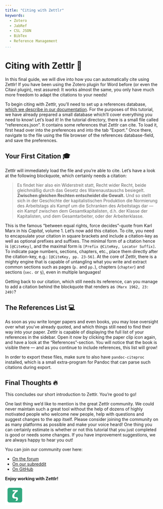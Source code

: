 ```yaml
---
title: "Citing with Zettlr"
keywords:
  - Zotero
  - JabRef
  - CSL JSON
  - BibTex
  - Reference Management
...
```


# Citing with Zettlr 💬

In this final guide, we will dive into how you can automatically cite using Zettlr! If you have been using the Zotero plugin for Word before (or even the Citavi plugin), rest assured: It works almost the same, you only have much more freedom to adapt the citations to your needs!

To begin citing with Zettlr, you’ll need to set up a references database, [which we describe in our documentation](https://docs.zettlr.com/en/academic/citations/). For the purposes of this tutorial, we have already prepared a small database which’ll cover everything you need to know! Let’s load it! In the tutorial directory, there is a small file called “references.json”. It contains some references that Zettlr can cite. To load it, first head over into the preferences and into the tab “Export.” Once there, navigate to the file using the file browser of the references database-field, and save the preferences.

## Your First Citation 🎓

Zettlr will immediately load the file and you’re able to cite. Let’s have a look at the following blockquote, which certainly needs a citation:

> Es findet hier also ein Widerstreit statt, Recht wider Recht, beide gleichmäßig durch das Gesetz des Warenaustauschs besiegelt. **Zwischen gleichen Rechten entscheidet die Gewalt.** Und so stellt sich in der Geschichte der kapitalistischen Produktion die Normierung des Arbeitstags als Kampf um die Schranken des Arbeitstags dar — ein Kampf zwischen dem Gesamtkapitalisten, d.h. der Klasse der Kapitalisten, und dem Gesamtarbeiter, oder der Arbeiterklasse.

This is the famous “between equal rights, force decides”-quote from Karl Marx in his _Capital_, volume 1. Let’s now add this citation. To cite, you need to encapsulate your citation in square brackets and include a citation-key as well as optional prefixes and suffixes. The minimal form of a citation hence is `[@CiteKey]`, and the maximal form is `[Prefix @CiteKey, Locator Suffix]`. To indicate page numbers, sections, chapters, etc., place them directly after the citation-key, e.g.: `[@CiteKey, pp. 23-56]`. At the core of Zettlr, there is a mighty engine that is capable of untangling what you write and extract common sections such as pages (`p.` and `pp.`), chapters (`chapter`) and sections (`sec.` or `§`), even in multiple languages!

Getting back to our citation, which still needs its reference, can you manage to add a citation behind the blockquote that renders as `(Marx 1962, 23: 249)`?

## The References List 💻

As soon as you write longer papers and even books, you may lose oversight over what you’ve already quoted, and which things still need to find their way into your paper. Zettlr is capable of displaying the full list of your references in the sidebar. Open it now by clicking the paper clip icon again, and have a look at the “References”-section. You will notice that the book is visible there — and as you continue to include references, this list will grow!

In order to export these files, make sure to also have `pandoc-citeproc` installed, which is a small extra-program for Pandoc that can parse such citations during export.

## Final Thoughts 🔥

This concludes our short introduction to Zettlr. You’re good to go!

One last thing we’d like to mention is the great Zettlr community. We could never maintain such a great tool without the help of dozens of highly motivated people who welcome new people, help with questions and suggest changes to the app itself. Please consider joining the community on as many platforms as possible and make your voice heard! One thing you can certainly estimate is whether or not this tutorial that you just completed is good or needs some changes. If you have improvement suggestions, we are always happy to hear you out!

You can join our community over here:

- [On the forum](https://forum.zettlr.com/)
- [On our subreddit](https://www.reddit.com/r/Zettlr/)
- [On GitHub](https://github.com/Zettlr/Zettlr/)

**Enjoy working with Zettlr!**

![zettlr.png](./zettlr.png)
